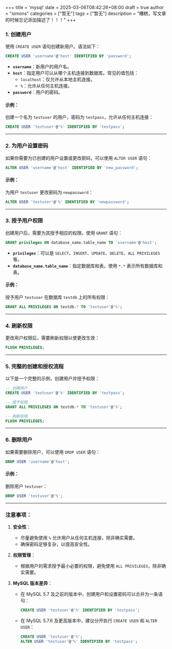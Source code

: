 +++
title = 'mysql'
date = 2025-03-06T08:42:26+08:00
draft = true
author = "simons"
categories = ["暂无"]
tags = ["暂无"]
description = "糟糕，写文章的时候忘记添加描述了！！！"
+++

### 1. **创建用户**
使用 `CREATE USER` 语句创建新用户。语法如下：

```sql
CREATE USER 'username'@'host' IDENTIFIED BY 'password';
```

- **`username`**：新用户的用户名。
- **`host`**：指定用户可以从哪个主机连接到数据库。常见的值包括：
  - `localhost`：仅允许从本地主机连接。
  - `%`：允许从任何主机连接。
- **`password`**：用户的密码。

#### 示例：
创建一个名为 `testuser` 的用户，密码为 `testpass`，允许从任何主机连接：

```sql
CREATE USER 'testuser'@'%' IDENTIFIED BY 'testpass';
```

---

### 2. **为用户设置密码**
如果你需要为已创建的用户设置或更改密码，可以使用 `ALTER USER` 语句：

```sql
ALTER USER 'username'@'host' IDENTIFIED BY 'new_password';
```

#### 示例：
为用户 `testuser` 更改密码为 `newpassword`：

```sql
ALTER USER 'testuser'@'%' IDENTIFIED BY 'newpassword';
```

---

### 3. **授予用户权限**
创建用户后，需要为其授予相应的权限。使用 `GRANT` 语句：

```sql
GRANT privileges ON database_name.table_name TO 'username'@'host';
```

- **`privileges`**：可以是 `SELECT`、`INSERT`、`UPDATE`、`DELETE`、`ALL PRIVILEGES` 等。
- **`database_name.table_name`**：指定数据库和表。使用 `*.*` 表示所有数据库和表。

#### 示例：
授予用户 `testuser` 在数据库 `testdb` 上的所有权限：

```sql
GRANT ALL PRIVILEGES ON testdb.* TO 'testuser'@'%';
```

---

### 4. **刷新权限**
更改用户权限后，需要刷新权限以使更改生效：

```sql
FLUSH PRIVILEGES;
```

---

### 5. **完整的创建和授权流程**
以下是一个完整的示例，创建用户并授予权限：

```sql
-- 创建用户
CREATE USER 'testuser'@'%' IDENTIFIED BY 'testpass';

-- 授予权限
GRANT ALL PRIVILEGES ON testdb.* TO 'testuser'@'%';

-- 刷新权限
FLUSH PRIVILEGES;
```

---

### 6. **删除用户**
如果需要删除用户，可以使用 `DROP USER` 语句：

```sql
DROP USER 'username'@'host';
```

#### 示例：
删除用户 `testuser`：

```sql
DROP USER 'testuser'@'%';
```

---

### 注意事项：
1. **安全性**：
   - 尽量避免使用 `%` 允许用户从任何主机连接，除非确实需要。
   - 确保密码足够复杂，以提高安全性。

2. **权限管理**：
   - 根据用户的需求授予最小必要的权限，避免使用 `ALL PRIVILEGES`，除非确实需要。

3. **MySQL 版本差异**：
   - 在 MySQL 5.7 及之前的版本中，创建用户和设置密码可以合并为一条语句：
     ```sql
     CREATE USER 'testuser'@'%' IDENTIFIED BY 'testpass';
     ```
   - 在 MySQL 5.7.6 及更高版本中，建议分开执行 `CREATE USER` 和 `ALTER USER`：
     ```sql
     CREATE USER 'testuser'@'%';
     ALTER USER 'testuser'@'%' IDENTIFIED BY 'testpass';
     ```
